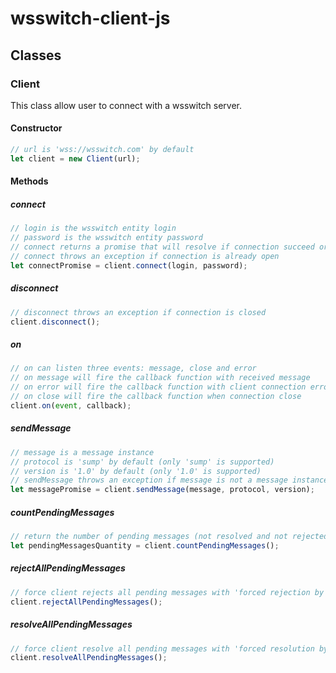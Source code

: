 # wsswitch-client-js

## Classes

### Client

This class allow user to connect with a wsswitch server.

#### Constructor

```javascript
// url is 'wss://wsswitch.com' by default
let client = new Client(url);
```

#### Methods

##### connect

```javascript
// login is the wsswitch entity login
// password is the wsswitch entity password
// connect returns a promise that will resolve if connection succeed or reject of the connection fail
// connect throws an exception if connection is already open
let connectPromise = client.connect(login, password); 
```

##### disconnect

```javascript
// disconnect throws an exception if connection is closed
client.disconnect(); 
```

##### on

```javascript
// on can listen three events: message, close and error
// on message will fire the callback function with received message
// on error will fire the callback function with client connection error
// on close will fire the callback function when connection close
client.on(event, callback); 
```

##### sendMessage

```javascript
// message is a message instance
// protocol is 'sump' by default (only 'sump' is supported)
// version is '1.0' by default (only '1.0' is supported)
// sendMessage throws an exception if message is not a message instance
let messagePromise = client.sendMessage(message, protocol, version); 
```

##### countPendingMessages

```javascript
// return the number of pending messages (not resolved and not rejected yet)
let pendingMessagesQuantity = client.countPendingMessages(); 
```

##### rejectAllPendingMessages

```javascript
// force client rejects all pending messages with 'forced rejection by client'
client.rejectAllPendingMessages(); 
```


##### resolveAllPendingMessages

```javascript
// force client resolve all pending messages with 'forced resolution by client'
client.resolveAllPendingMessages(); 
```
